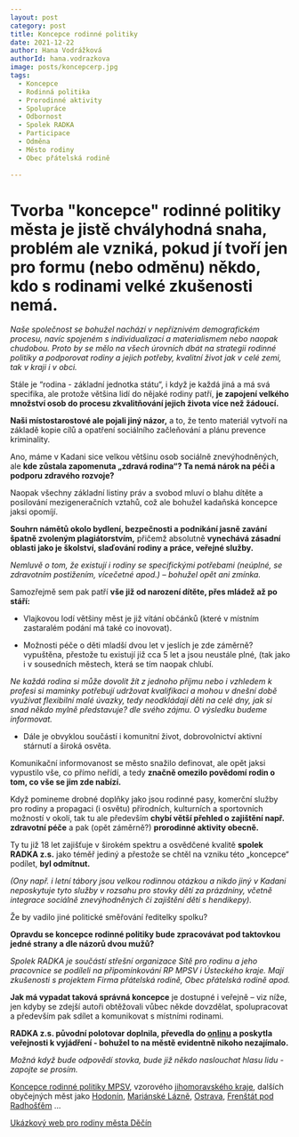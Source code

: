 ```yaml
---
layout: post
category: post
title: Koncepce rodinné politiky    
date: 2021-12-22
author: Hana Vodrážková
authorId: hana.vodrazkova
image: posts/koncepcerp.jpg
tags:
  - Koncepce 
  - Rodinná politika
  - Prorodinné aktivity
  - Spolupráce
  - Odbornost
  - Spolek RADKA
  - Participace
  - Odměna
  - Město rodiny
  - Obec přátelská rodině 
  
---
```


# Tvorba "koncepce" rodinné politiky města je jistě chvályhodná snaha, problém ale vzniká, pokud jí tvoří jen pro formu (nebo odměnu) někdo, kdo s rodinami velké zkušenosti nemá.

*Naše společnost se bohužel nachází v nepříznivém demografickém procesu, navíc spojeném s individualizací a materialismem nebo naopak chudobou. 
Proto by se mělo na všech úrovních dbát na strategii rodinné politiky a podporovat rodiny a jejich potřeby, kvalitní život jak v celé zemi, tak v kraji i v obci.*

Stále je “rodina - základní jednotka státu“, i když je každá jiná a má svá specifika, ale protože většina lidí do nějaké rodiny patří, **je zapojení velkého množství osob 
do procesu zkvalitňování jejich života více než žádoucí.**

**Naši místostarostové ale pojali jiný názor,** a to, že tento materiál vytvoří na základě kopie cílů a opatření sociálního začleňování a plánu prevence kriminality.

Ano, máme v Kadani sice velkou většinu osob sociálně znevýhodněných, ale **kde zůstala zapomenuta „zdravá rodina“? Ta nemá nárok na péči a podporu zdravého rozvoje?** 

Naopak všechny základní listiny práv a svobod mluví o blahu dítěte a posilování mezigeneračních vztahů, což ale bohužel kadaňská koncepce jaksi opomíjí.

**Souhrn námětů okolo bydlení, bezpečnosti a podnikání jasně zavání špatně zvoleným plagiátorstvím,** přičemž absolutně **vynechává zásadní oblasti jako je školství, 
slaďování rodiny a práce, veřejné služby.**

*Nemluvě o tom, že existují i rodiny se specifickými potřebami (neúplné, se zdravotním postižením, vícečetné apod.) – bohužel opět ani zmínka.*

Samozřejmě sem pak patří **vše již od narození dítěte, přes mládež až po stáří:** 
- Vlajkovou lodí většiny měst je již vítání občánků (které v místním zastaralém podání má také co inovovat). 

- Možnosti péče o děti mladší dvou let v jeslích je zde záměrně? vypuštěna, přestože tu existují již cca 5 let a jsou neustále plné, (tak jako i v sousedních městech, která se tím naopak chlubí. 

*Ne každá rodina si může dovolit žít z jednoho příjmu nebo i vzhledem k profesi si maminky potřebují udržovat kvalifikaci a mohou v dnešní době využívat flexibilní malé úvazky, tedy neodkládají děti na celé dny, jak si snad někdo mylně představuje?
dle svého zájmu. O výsledku budeme informovat.*

- Dále je obvyklou součástí i komunitní život, dobrovolnictví aktivní stárnutí a široká osvěta.

Komunikační informovanost se město snažilo definovat, ale opět jaksi vypustilo vše, co přímo neřídí, a tedy **značně omezilo povědomí rodin o tom, co vše se jim zde 
nabízí.**

Když pomineme drobné doplňky jako jsou rodinné pasy, komerční služby pro rodiny a propagaci (i osvětu) přírodních, kulturních a sportovních možností v okolí, tak tu 
ale především **chybí větší přehled o zajištění např. zdravotní péče** a pak (opět záměrně?) **prorodinné aktivity obecně.** 

Ty tu již 18 let zajišťuje v širokém spektru a osvědčené kvalitě **spolek RADKA z.s.** jako téměř jediný a přestože se chtěl na vzniku této „koncepce“ podílet, **byl odmítnut.**

*(Ony např. i letní tábory jsou velkou rodinnou otázkou a nikdo jiný v Kadani neposkytuje tyto služby v rozsahu pro stovky dětí za prázdniny, včetně integrace sociálně 
znevýhodněných či zajištění dětí s hendikepy).*

Že by vadilo jiné politické směřování ředitelky spolku?

**Opravdu se koncepce rodinné politiky bude zpracovávat pod taktovkou jedné strany a dle názorů dvou mužů?**

*Spolek RADKA je součástí střešní organizace Sítě pro rodinu a jeho pracovnice se podíleli na připomínkování RP MPSV i Ústeckého kraje. Mají zkušenosti s projektem 
Firma přátelská rodině, Obec přátelská rodině apod.*

**Jak má vypadat taková správná koncepce** je dostupné i veřejně – viz níže, jen kdyby se zdejší autoři obtěžovali vůbec někde dovzdělat, spolupracovat a především pak sdílet a komunikovat s místními rodinami.

**RADKA z.s. původní polotovar doplnila, převedla do [onlinu](https://www.facebook.com/groups/759898087391253/permalink/4439203002794058/) a poskytla veřejnosti k vyjádření - bohužel to na městě evidentně nikoho nezajímalo.** 

*Možná když bude odpovědí stovka, bude již někdo naslouchat hlasu lidu - zapojte se prosím.*

[Koncepce rodinné politiky MPSV](https://www.mpsv.cz/documents/20142/225508/Koncepce_rodinne_politiky.pdf/5d1efd93-3932-e2df-2da3-da30d5fa8253), vzorového [jihomoravského kraje](https://www.rodinnapolitika.cz/koncepce-rodinne-politiky-na-urovni-obci), 
dalších obyčejných měst jako [Hodonín](https://www.rodinnapolitika.cz/webfiles/soubory/koncepce_rp_hodonin.pdf), [Mariánské Lázně](https://www.muml.cz/e_download.php?file=data/editor/860cs_1.pdf&original=Koncepce%20rodinn%C3%A9%20politiky%20m%C4%9Bsta%20Mari%C3%A1nsk%C3%A9%20L%C3%A1zn%C4%9B.pdf), [Ostrava](https://socialnizaclenovani.ostrava.cz/wp-content/uploads/2018/05/Koncepce-rodinn%C3%A9-politiky-SMO_k-p%C5%99ipom%C3%ADnk%C3%A1m_28_5_2018.pdf), [Frenštát pod Radhošťěm](https://mufrenstat.cz/assets/File.ashx?id_org=3471&id_dokumenty=215264) ...

[Ukázkový web pro rodiny města Děčín](https://rodina.mmdecin.cz/kompletni-katalog/14-volny-cas-a-sluzby)




